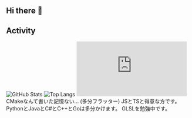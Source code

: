 ## Hi there 👋

<!--
**Oshota501/Oshota501** is a ✨ _special_ ✨ repository because its `README.md` (this file) appears on your GitHub profile.

Here are some ideas to get you started:

- 🔭 I’m currently working on ...
- 🌱 I’m currently learning ...
- 👯 I’m looking to collaborate on ...
- 🤔 I’m looking for help with ...
- 💬 Ask me about ...
- 📫 How to reach me: ...
- 😄 Pronouns: ...
- ⚡ Fun fact: ...
-->

## Activity

![GitHub Stats](https://github-readme-stats.vercel.app/api?username=Oshota501&show_icons=true&theme=dark)
![Top Langs](https://github-readme-stats.vercel.app/api/top-langs/?username=Oshota501&layout=compact&theme=dark)
![GitHub MyProfile](https://Oshota501.github.io/profile/index.html)
CMakeなんて書いた記憶ない... (多分フラッター)
JSとTSと得意な方です。
PythonとJavaとC#とC++とGoは多分かけます。
GLSLを勉強中です。
